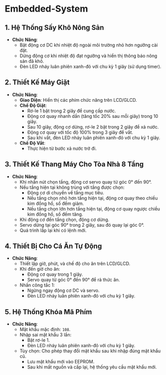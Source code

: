 # Embedded-System

## 1. Hệ Thống Sấy Khô Nông Sản
- **Chức Năng**:
    - Bật động cơ DC khi nhiệt độ ngoài môi trường nhỏ hơn ngưỡng cài đặt.
    - Dừng động cơ khi nhiệt độ đạt ngưỡng và hiển thị thông báo nông sản đã khô.
    - Đèn LED nháy luân phiên xanh-đỏ với chu kỳ 1 giây (sử dụng timer).

## 2. Thiết Kế Máy Giặt
- **Chức Năng**:
    - **Giao Diện**: Hiển thị các phím chức năng trên LCD/GLCD.
    - **Chế Độ Giặt**:
        - Rơ-le 1 bật trong 2 giây để cung cấp nước.
        - Động cơ quay nhanh dần (tăng tốc 20% sau mỗi giây) trong 10 giây.
        - Sau 10 giây, động cơ dừng, rơ-le 2 bật trong 2 giây để xả nước.
        - Động cơ quay với tốc độ 100% trong 3 giây để vắt.
        - Sau khi vắt, đèn LED nháy luân phiên xanh-đỏ với chu kỳ 1 giây.
    - **Chế Độ Vắt**:
        - Thực hiện từ bước xả nước trở đi.

## 3. Thiết Kế Thang Máy Cho Tòa Nhà 8 Tầng
- **Chức Năng**:
    - Khi nhấn nút chọn tầng, động cơ servo quay từ góc 0° đến 90°.
    - Nếu tầng hiện tại không trùng với tầng được chọn:
        - Động cơ di chuyển về tầng mục tiêu.
        - Nếu tầng chọn nhỏ hơn tầng hiện tại, động cơ quay theo chiều kim đồng hồ, số đếm giảm.
        - Nếu tầng chọn lớn hơn tầng hiện tại, động cơ quay ngược chiều kim đồng hồ, số đếm tăng.
    - Khi động cơ đến tầng chọn, động cơ dừng.
    - Servo dừng tại góc 90° trong 2 giây, sau đó quay lại góc 0°.
    - Quá trình lắp lại khi có lệnh mới.

## 4. Thiết Bị Cho Cá Ăn Tự Động
- **Chức Năng**:
    - Thiết lập giờ, phút, và chế độ cho ăn trên LCD/GLCD.
    - Khi đến giờ cho ăn:
        - Động cơ quay trong 1 giây.
        - Servo quay từ góc 0° đến 90° để rả thức ăn.
    - Nhấn công tắc 1:
        - Ngừng ngay động cơ DC và servo.
        - Đèn LED nháy luân phiên xanh-đỏ với chu kỳ 1 giây.

## 5. Hệ Thống Khóa Mã Phím
- **Chức Năng**:
    - Mật khẩu mặc định: `108`.
    - Nhập sai mật khẩu 3 lần:
        - Bật rơ-le 1.
        - Đèn LED nháy luân phiên xanh-đỏ với chu kỳ 1 giây.
    - Tùy chọn: Cho phép thay đổi mật khẩu sau khi nhập đúng mật khẩu cũ.
        - Lưu mật khẩu mới vào EEPROM.
        - Sau khi mất nguồn và cấp lại, hệ thống yêu cầu mật khẩu mới.

